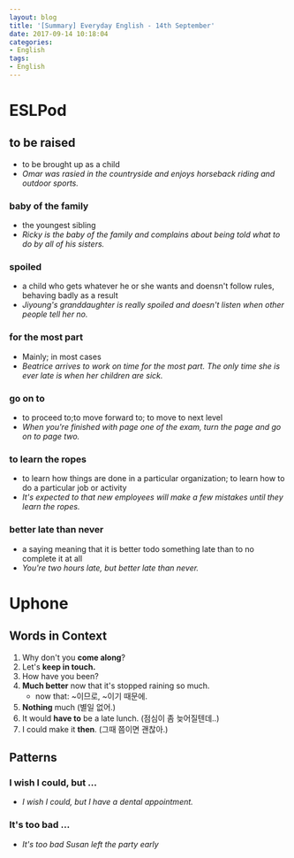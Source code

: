 ```yaml
---
layout: blog
title: '[Summary] Everyday English - 14th September'
date: 2017-09-14 10:18:04
categories:
- English
tags:
- English
---
```


# ESLPod
## to be raised
- to be brought up as a child
- *Omar was rasied in the countryside and enjoys horseback riding and outdoor sports.*

### baby of the family
- the youngest sibling
- *Ricky is the baby of the family and complains about being told what to do by all of his sisters.*

### spoiled
- a child who gets whatever he or she wants and doensn't follow rules, behaving badly as a result
- *Jiyoung's granddaughter is really spoiled and doesn't listen when other people tell her no.*

### for the most part
- Mainly; in most cases
- *Beatrice arrives to work on time for the most part. The only time she is ever late is when her children are sick.*

### go on to
- to proceed to;to move forward to; to move to next level
- *When you're finished with page one of the exam, turn the page and go on to page two.*

### to learn the ropes
- to learn how things are done in a particular organization; to learn how to do a particular job or activity
- *It's expected to that new employees will make a few mistakes until they learn the ropes.*

### better late than never
- a saying meaning that it is better todo something late than to no complete it at all
- *You're two hours late, but better late than never.*

# Uphone

## Words in Context
1. Why don't you **come along**?
1. Let's **keep in touch.**
1. How have you been?
1. **Much better** now that it's stopped raining so much.
    - now that: ~이므로, ~이기 때문에.
1. **Nothing** much (별일 없어.)
1. It would **have to** be a late lunch. (점심이 좀 늦어질텐데..)
1. I could make it **then**. (그때 쯤이면 괜찮아.)

## Patterns

### I wish I could, but ...
- *I wish I could, but I have a dental appointment.*

### It's too bad ...
- *It's too bad Susan left the party early*

